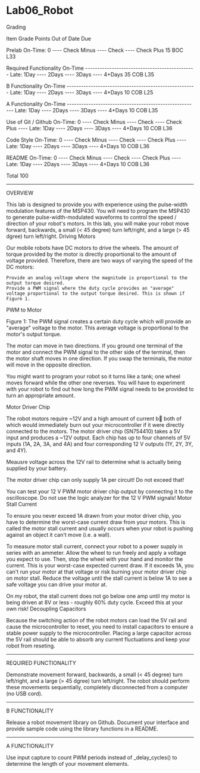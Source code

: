 Lab06_Robot
===========

Grading

Item 	Grade 	Points 	Out of 	Date 	Due

Prelab 	On-Time: 0 ---- Check Minus ---- Check ---- Check Plus 		15 		BOC L33

Required Functionality 	On-Time ---------------------------------------------- Late: 1Day ---- 2Days ---- 3Days ---- 4+Days 		35 		COB L35

B Functionality 	On-Time ------------------------------------------------------ Late: 1Day ---- 2Days ---- 3Days ---- 4+Days 		10 		COB L25

A Functionality 	On-Time ------------------------------------------------------- Late: 1Day ---- 2Days ---- 3Days ---- 4+Days 		10 		COB L35

Use of Git / Github 	On-Time: 0 ---- Check Minus ---- Check ---- Check Plus ---- Late: 1Day ---- 2Days ---- 3Days ---- 4+Days 		10 		COB L36

Code Style 	On-Time: 0 ---- Check Minus ---- Check ---- Check Plus ---- Late: 1Day ---- 2Days ---- 3Days ---- 4+Days 		10 		COB L36

README 	On-Time: 0 ---- Check Minus ---- Check ---- Check Plus ---- Late: 1Day ---- 2Days ---- 3Days ---- 4+Days 		10 		COB L36

Total 			                                                                                                                                                                                100 	


----------------------------------------------------------------------------------------------------------
OVERVIEW

This lab is designed to provide you with experience using the pulse-width modulation features of the MSP430. You will need to program the MSP430 to generate pulse-width-modulated waveforms to control the speed / direction of your robot's motors. In this lab, you will make your robot move forward, backwards, a small (< 45 degree) turn left/right, and a large (> 45 dgree) turn left/right.
Driving Motors

Our mobile robots have DC motors to drive the wheels. The amount of torque provided by the motor is directly proportional to the amount of voltage provided. Therefore, there are two ways of varying the speed of the DC motors:

    Provide an analog voltage where the magnitude is proportional to the output torque desired.
    Provide a PWM signal where the duty cycle provides an "average" voltage proportional to the output torque desired. This is shown if Figure 1.

PWM to Motor

Figure 1: The PWM signal creates a certain duty cycle which will provide an "average" voltage to the motor. This average voltage is proportional to the motor's output torque.

The motor can move in two directions. If you ground one terminal of the motor and connect the PWM signal to the other side of the terminal, then the motor shaft moves in one direction. If you swap the terminals, the motor will move in the opposite direction.

You might want to program your robot so it turns like a tank; one wheel moves forward while the other one reverses. You will have to experiment with your robot to find out how long the PWM signal needs to be provided to turn an appropriate amount.

Motor Driver Chip

The robot motors require ~12V and a high amount of current b both of which would immediately burn out your microcontroller if it were directly connected to the motors. The motor driver chip (SN754410) takes a 5V input and produces a ~12V output. Each chip has up to four channels of 5V inputs (1A, 2A, 3A, and 4A) and four corresponding 12 V outputs (1Y, 2Y, 3Y, and 4Y).

Meausre voltage across the 12V rail to determine what is actually being supplied by your battery.

The motor driver chip can only supply 1A per circuit! Do not exceed that!

You can test your 12 V PWM motor driver chip output by connecting it to the oscilloscope. Do not use the logic analyzer for the 12 V PWM signals!
Motor Stall Current

To ensure you never exceed 1A drawn from your motor driver chip, you have to determine the worst-case current draw from your motors. This is called the motor stall current and usually occurs when your robot is pushing against an object it can't move (i.e. a wall).

To measure motor stall current, connect your robot to a power supply in series with an ammeter. Allow the wheel to run freely and apply a voltage you expect to use. Then, stop the wheel with your hand and monitor the current. This is your worst-case expected current draw. If it exceeds 1A, you can't run your motor at that voltage or risk burning your motor driver chip on motor stall. Reduce the voltage until the stall current is below 1A to see a safe voltage you can drive your motor at.

On my robot, the stall current does not go below one amp until my motor is being driven at 8V or less - roughly 60% duty cycle. Exceed this at your own risk!
Decoupling Capacitors

Because the switching action of the robot motors can load the 5V rail and cause the microcontroller to reset, you need to install capacitors to ensure a stable power supply to the microcontroller. Placing a large capacitor across the 5V rail should be able to absorb any current fluctuations and keep your robot from reseting.


----------------------------------------------------------------------------------------------------------
REQUIRED FUNCTIONALITY

Demonstrate movement forward, backwards, a small (< 45 degree) turn left/right, and a large (> 45 dgree) turn left/right. The robot should perform these movements sequentially, completely disconnected from a computer (no USB cord).


----------------------------------------------------------------------------------------------------------
B FUNCTIONALITY

Release a robot movement library on Github. Document your interface and provide sample code using the library functions in a README.


----------------------------------------------------------------------------------------------------------
A FUNCTIONALITY

Use input capture to count PWM periods instead of _delay_cycles() to determine the length of your movement elements.
